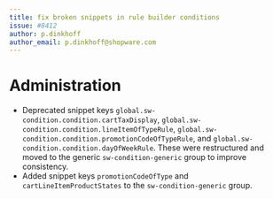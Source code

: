 ```yaml
---
title: fix broken snippets in rule builder conditions
issue: #8412
author: p.dinkhoff
author_email: p.dinkhoff@shopware.com
---
```

# Administration

* Deprecated snippet keys `global.sw-condition.condition.cartTaxDisplay`, `global.sw-condition.condition.lineItemOfTypeRule`, `global.sw-condition.condition.promotionCodeOfTypeRule`, and `global.sw-condition.condition.dayOfWeekRule`. These were restructured and moved to the generic `sw-condition-generic` group to improve consistency.
* Added snippet keys `promotionCodeOfType` and `cartLineItemProductStates` to the `sw-condition-generic` group.
